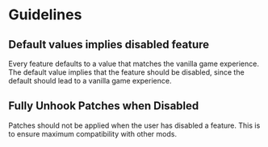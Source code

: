 # Guidelines

## Default values implies disabled feature

Every feature defaults to a value that matches the vanilla game experience.
The default value implies that the feature should be disabled, 
since the default should lead to a vanilla game experience.

## Fully Unhook Patches when Disabled

Patches should not be applied when the user has disabled a feature. 
This is to ensure maximum compatibility with other mods.
